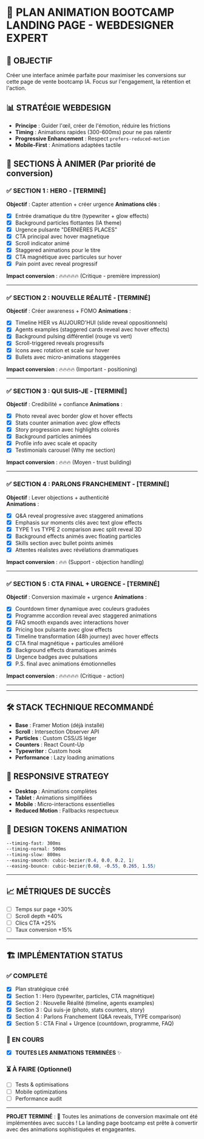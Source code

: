 # 🎨 PLAN ANIMATION BOOTCAMP LANDING PAGE - WEBDESIGNER EXPERT

## 🎯 OBJECTIF
Créer une interface animée parfaite pour maximiser les conversions sur cette page de vente bootcamp IA. Focus sur l'engagement, la rétention et l'action.

## 📊 STRATÉGIE WEBDESIGN
- **Principe** : Guider l'œil, créer de l'émotion, réduire les frictions
- **Timing** : Animations rapides (300-600ms) pour ne pas ralentir
- **Progressive Enhancement** : Respect `prefers-reduced-motion`
- **Mobile-First** : Animations adaptées tactile

## 🚀 SECTIONS À ANIMER (Par priorité de conversion)

### ✅ SECTION 1 : HERO - **[TERMINÉ]**
**Objectif** : Capter attention + créer urgence
**Animations clés** :
- [x] Entrée dramatique du titre (typewriter + glow effects)
- [x] Background particles flottantes (IA theme)
- [x] Urgence pulsante "DERNIÈRES PLACES"
- [x] CTA principal avec hover magnetique
- [x] Scroll indicator animé
- [x] Staggered animations pour le titre
- [x] CTA magnétique avec particules sur hover
- [x] Pain point avec reveal progressif

**Impact conversion** : 🔥🔥🔥🔥🔥 (Critique - première impression)

---

### ✅ SECTION 2 : NOUVELLE RÉALITÉ - **[TERMINÉ]**
**Objectif** : Créer awareness + FOMO
**Animations** :
- [x] Timeline HIER vs AUJOURD'HUI (slide reveal oppositionnels)
- [x] Agents examples (staggered cards reveal avec hover effects)
- [x] Background pulsing différentiel (rouge vs vert)
- [x] Scroll-triggered reveals progressifs
- [x] Icons avec rotation et scale sur hover
- [x] Bullets avec micro-animations staggerées

**Impact conversion** : 🔥🔥🔥🔥 (Important - positioning)

---

### ✅ SECTION 3 : QUI SUIS-JE - **[TERMINÉ]**
**Objectif** : Credibilité + confiance
**Animations** :
- [x] Photo reveal avec border glow et hover effects
- [x] Stats counter animation avec glow effects 
- [x] Story progression avec highlights colorés
- [x] Background particles animées
- [x] Profile info avec scale et opacity
- [x] Testimonials carousel (Why me section)

**Impact conversion** : 🔥🔥🔥 (Moyen - trust building)

---

### ✅ SECTION 4 : PARLONS FRANCHEMENT - **[TERMINÉ]**
**Objectif** : Lever objections + authenticité  
**Animations** :
- [x] Q&A reveal progressive avec staggered animations
- [x] Emphasis sur moments clés avec text glow effects
- [x] TYPE 1 vs TYPE 2 comparison avec split reveal 3D
- [x] Background effects animés avec floating particles
- [x] Skills section avec bullet points animés
- [x] Attentes réalistes avec révélations drammatiques

**Impact conversion** : 🔥🔥 (Support - objection handling)

---

### ✅ SECTION 5 : CTA FINAL + URGENCE - **[TERMINÉ]**
**Objectif** : Conversion maximale + urgence
**Animations** :
- [x] Countdown timer dynamique avec couleurs graduées
- [x] Programme accordion reveal avec staggered animations
- [x] FAQ smooth expands avec interactions hover
- [x] Pricing box pulsante avec glow effects
- [x] Timeline transformation (48h journey) avec hover effects
- [x] CTA final magnétique + particules amélioré
- [x] Background effects dramatiques animés
- [x] Urgence badges avec pulsations
- [x] P.S. final avec animations émotionnelles

**Impact conversion** : 🔥🔥🔥🔥🔥 (Critique - action)

---


---

## 🛠️ STACK TECHNIQUE RECOMMANDÉ
- **Base** : Framer Motion (déjà installé)
- **Scroll** : Intersection Observer API
- **Particles** : Custom CSS/JS léger
- **Counters** : React Count-Up
- **Typewriter** : Custom hook
- **Performance** : Lazy loading animations

## 📱 RESPONSIVE STRATEGY
- **Desktop** : Animations complètes
- **Tablet** : Animations simplifiées  
- **Mobile** : Micro-interactions essentielles
- **Reduced Motion** : Fallbacks respectueux

## 🎨 DESIGN TOKENS ANIMATION
```css
--timing-fast: 300ms
--timing-normal: 500ms  
--timing-slow: 800ms
--easing-smooth: cubic-bezier(0.4, 0.0, 0.2, 1)
--easing-bounce: cubic-bezier(0.68, -0.55, 0.265, 1.55)
```

---

## 📈 MÉTRIQUES DE SUCCÈS
- [ ] Temps sur page +30%
- [ ] Scroll depth +40% 
- [ ] Clics CTA +25%
- [ ] Taux conversion +15%

---

## 🏗️ IMPLÉMENTATION STATUS

### ✅ COMPLETÉ
- [x] Plan stratégique créé
- [x] Section 1 : Hero (typewriter, particles, CTA magnétique)
- [x] Section 2 : Nouvelle Réalité (timeline, agents examples)
- [x] Section 3 : Qui suis-je (photo, stats counters, story)
- [x] Section 4 : Parlons Franchement (Q&A reveals, TYPE comparison)
- [x] Section 5 : CTA Final + Urgence (countdown, programme, FAQ)

### 🔄 EN COURS  
- [x] **TOUTES LES ANIMATIONS TERMINÉES** ✨

### ⏳ À FAIRE (Optionnel)
- [ ] Tests & optimisations
- [ ] Mobile optimizations
- [ ] Performance audit

---

**PROJET TERMINÉ** : 🎉 Toutes les animations de conversion maximale ont été implémentées avec succès ! La landing page bootcamp est prête à convertir avec des animations sophistiquées et engageantes.